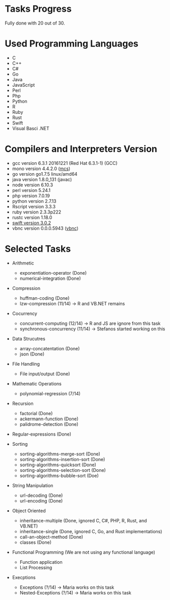 # Tasks Progress
Fully done with 20 out of 30.

# Used Programming Languages
* C
* C++
* C#
* Go
* Java
* JavaScript
* Perl
* Php
* Python 
* R
* Ruby 
* Rust
* Swift
* Visual Basci .NET

# Compilers and Interpreters Version
* gcc version 6.3.1 20161221 (Red Hat 6.3.1-1) (GCC) 
* mono version 4.4.2.0 ([mcs](https://www.codetuts.tech/compile-c-sharp-command-line/))
* go version go1.7.5 linux/amd64
* java version 1.8.0_131 (javac) 
* node version 6.10.3
* perl version 5.24.1
* php version 7.0.19
* python version 2.7.13
* Rscript version 3.3.3
* ruby version 2.3.3p222
* rustc version 1.18.0
* [swift version 3.0.2](https://github.com/FedoraSwift/fedora-swift2/releases/tag/v0.0.2)
* vbnc version 0.0.0.5943 ([vbnc](http://www.mono-project.com/docs/about-mono/languages/visualbasic/))

# Selected Tasks

* Arithmetic
	* exponentiation-operator (Done) 
	* numerical-integration (Done)
* Compression
	* huffman-coding (Done)
	* lzw-compression (11/14) -> R and VB.NET remains
* Cocurrency
	* concurrent-computing (12/14) -> R and JS are ignore from this task
	* synchronous-concurrency (11/14) -> Stefanos started working on this
* Data Strucutres
	* array-concatentation (Done)
	* json (Done)
* File Handling
	* File input/output (Done)
* Mathematic Operations
	* polynomial-regression (7/14)
* Recursion
	* factorial (Done)
	* ackermann-function (Done)
	* palidrome-detection (Done)
* Regular-expressions (Done)
* Sorting
	* sorting-algorithms-merge-sort (Done)
	* sorting-algorithms-insertion-sort (Done)
	* sorting-algorithms-quicksort (Done)
	* sorting-algorithms-selection-sort (Done)
	* sorting-algorithms-bubble-sort (Doe)
* String Manipulation
	* url-decoding (Done)
	* url-encoding (Done)
* Object Oriented
	* inheritance-multiple (Done, ignored C, C#, PHP, R, Rust, and VB.NET)
	* inheritance-single (Done, ignored C, Go, and Rust implementations) 
	* call-an-object-method (Done)
	* classes (Done)

* Functional Programming (We are not using any functional language)
	* Function application
	* List Processing 	

* Execptions 
	* Exceptions (?/14) -> Maria works on this task
	* Nested-Exceptions (?/14) -> Maria works on this task
